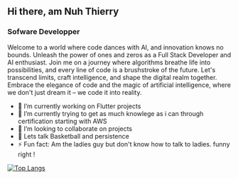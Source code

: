## Hi there, am Nuh Thierry

### Sofware Developper 

Welcome to a world where code dances with AI, and innovation knows no bounds. Unleash the power of ones and zeros as a Full Stack Developer and AI enthusiast. Join me on a journey where algorithms breathe life into possibilities, and every line of code is a brushstroke of the future. Let's transcend limits, craft intelligence, and shape the digital realm together. Embrace the elegance of code and the magic of artificial intelligence, where we don't just dream it – we code it into reality.




- 🔭 I’m currently working on Flutter projects 
- 🌱 I’m currently trying to get as much knowlege as i can through certification starting with AWS
- 👯 I’m looking to collaborate on projects 
- 💬 Lets talk Basketball and persistence
- ⚡ Fun fact: Am the ladies guy but don't know how to talk to ladies. funny right !



[![Top Langs](https://github-readme-stats.vercel.app/api/top-langs/?username=Nuh-Thierry&layout=compact)](https://github.com/anuraghazra/github-readme-stats)

